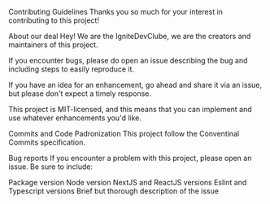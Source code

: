 Contributing Guidelines
Thanks you so much for your interest in contributing to this project!

About our deal
Hey! We are the IgniteDevClube, we are the creators and maintainers of this project.

If you encounter bugs, please do open an issue describing the bug and including steps to easily reproduce it.

If you have an idea for an enhancement, go ahead and share it via an issue, but please don't expect a timely response.

This project is MIT-licensed, and this means that you can implement and use whatever enhancements you'd like.

Commits and Code Padronization
This project follow the Conventinal Commits specification.

Bug reports
If you encounter a problem with this project, please open an issue. Be sure to include:

Package version
Node version
NextJS and ReactJS versions
Eslint and Typescript versions
Brief but thorough description of the issue